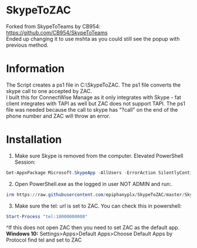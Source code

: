 # SkypeToZAC
Forked from SkypeToTeams by CB954: https://github.com/CB954/SkypeToTeams
<br>Ended up changing it to use mshta as you could still see the popup with previous method.

# Information
The Script creates a ps1 file in C:\SkypeToZAC. The ps1 file converts the skype call to one accepted by ZAC. 
<br>I built this for ConnectWise Manage as it only integrates with Skype - fat client integrates with TAPI as well but ZAC does not support TAPI. The ps1 file was needed because the call to skype has "?call" on the end of the phone number and ZAC will throw an error.

# Installation
1. Make sure Skype is removed from the computer. Elevated PowerShell Session:
 ```powershell
Get-AppxPackage Microsoft.SkypeApp -AllUsers -ErrorAction SilentlyContinue -WarningAction SilentlyContinue | Remove-AppPackage -AllUsers -ErrorAction SilentlyContinue -WarningAction SilentlyContinue
```
2. Open PowerShell.exe as the logged in user NOT ADMIN and run:.
```powershell
irm https://raw.githubusercontent.com/epiphanyplx/SkypeToZAC/master/SkypeToZACInstall.ps1 | iex
```
3. Make sure the tel: url is set to ZAC. You can check this in powershell: 
```powershell
Start-Process "tel:18000000000"
``` 
^If this does not open ZAC then you need to set ZAC as the default app. 
<br>**Windows 10:** Settings>Apps>Default Apps>Choose Default Apps by Protocol find tel and set to ZAC
